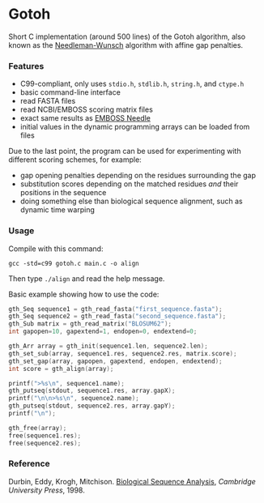 Gotoh
=====


Short C implementation (around 500 lines) of the Gotoh algorithm, also known as the
[Needleman-Wunsch](http://en.wikipedia.org/wiki/Needleman-Wunsch) algorithm with affine gap penalties.


### Features ###

* C99-compliant, only uses `stdio.h`, `stdlib.h`, `string.h`, and `ctype.h`
* basic command-line interface
* read FASTA files
* read NCBI/EMBOSS scoring matrix files
* exact same results as [EMBOSS Needle](http://www.ebi.ac.uk/Tools/psa/emboss_needle/)
* initial values in the dynamic programming arrays can be loaded from files


Due to the last point, the program can be used for experimenting with different scoring schemes, for example:
* gap opening penalties depending on the residues surrounding the gap
* substitution scores depending on the matched residues *and* their positions in the sequence
* doing something else than biological sequence alignment, such as dynamic time warping


### Usage ###

Compile with this command:
```
gcc -std=c99 gotoh.c main.c -o align
```
Then type `./align` and read the help message.

Basic example showing how to use the code:
```C
gth_Seq sequence1 = gth_read_fasta("first_sequence.fasta");
gth_Seq sequence2 = gth_read_fasta("second_sequence.fasta");
gth_Sub matrix = gth_read_matrix("BLOSUM62");
int gapopen=10, gapextend=1, endopen=0, endextend=0;

gth_Arr array = gth_init(sequence1.len, sequence2.len);
gth_set_sub(array, sequence1.res, sequence2.res, matrix.score);
gth_set_gap(array, gapopen, gapextend, endopen, endextend);
int score = gth_align(array);

printf(">%s\n", sequence1.name);
gth_putseq(stdout, sequence1.res, array.gapX);
printf("\n\n>%s\n", sequence2.name);
gth_putseq(stdout, sequence2.res, array.gapY);
printf("\n");

gth_free(array);
free(sequence1.res);
free(sequence2.res);
```


### Reference ###
Durbin, Eddy, Krogh, Mitchison. [Biological Sequence Analysis](http://books.google.com/books?id=R5P2GlJvigQC),
*Cambridge University Press*, 1998.

